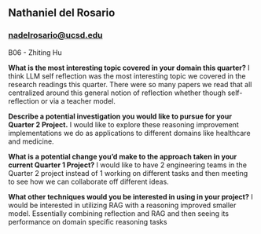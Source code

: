 ## Nathaniel del Rosario

### nadelrosario@ucsd.edu

B06 - Zhiting Hu

**What is the most interesting topic covered in your domain this quarter?**
I think LLM self reflection was the most interesting topic we covered in the research readings this quarter. There were so many papers we read that all centralized around this general notion of reflection whether though self-reflection or via a teacher model.

**Describe a potential investigation you would like to pursue for your Quarter 2 Project.**
I would like to explore these reasoning improvement implementations we do as applications to different domains like healthcare and medicine.

**What is a potential change you’d make to the approach taken in your current Quarter 1 Project?**
I would like to have 2 engineering teams in the Quarter 2 project instead of 1 working on different tasks and then meeting to see how we can collaborate off different ideas.

**What other techniques would you be interested in using in your project?**
I would be interested in utilizing RAG with a reasoning improved smaller model. Essentially combining reflection and RAG and then seeing its performance on domain specific reasoning tasks
